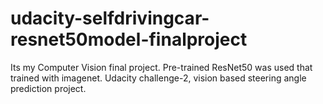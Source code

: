 # udacity-selfdrivingcar-resnet50model-finalproject
Its my Computer Vision final project. Pre-trained ResNet50 was used that trained with imagenet. Udacity challenge-2, vision based steering angle prediction project.
